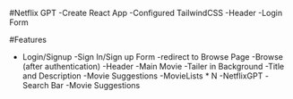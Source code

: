 #Netflix GPT
-Create React App
-Configured TailwindCSS
-Header
-Login Form

#Features
- Login/Signup
  -Sign In/Sign up Form
  -redirect to Browse Page
-Browse (after authentication)
   -Header
   -Main Movie
       -Tailer in Background
       -Title and Description
       -Movie Suggestions
          -MovieLists * N
-NetflixGPT
    -Search Bar
    -Movie Suggestions